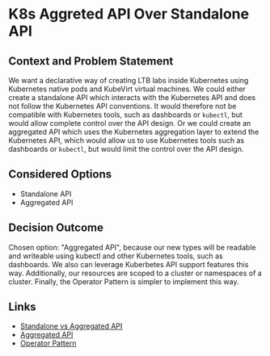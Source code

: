 # K8s Aggreted API Over Standalone API

## Context and Problem Statement

We want a declarative way of creating LTB labs inside Kubernetes using Kubernetes native pods and KubeVirt virtual machines.
We could either create a standalone API which interacts with the Kubernetes API and does not follow the Kubernetes API conventions. It would therefore not be compatible with Kubernetes tools, such as dashboards or `kubectl`, but would allow complete control over the API design.
Or we could create an aggregated API which uses the Kubernetes aggregation layer to extend the Kubernetes API, which would allow us to use Kubernetes tools such as dashboards or `kubectl`, but would limit the control over the API design.

## Considered Options

* Standalone API
* Aggregated API

## Decision Outcome

Chosen option: "Aggregated API", because our new types will be readable and writeable using kubectl and other Kubernetes tools, such as dashboards.
We also can leverage Kuberbetes API support features this way.
Additionally, our resources are scoped to a cluster or namespaces of a cluster.
Finally, the Operator Pattern is simpler to implement this way.

## Links

* [Standalone vs Aggregated API](https://kubernetes.io/docs/concepts/extend-kubernetes/api-extension/custom-resources/#should-i-add-a-custom-resource-to-my-kubernetes-cluster)
* [Aggregated API](https://kubernetes.io/docs/concepts/extend-kubernetes/api-extension/apiserver-aggregation/)
* [Operator Pattern](https://kubernetes.io/docs/concepts/extend-kubernetes/operator/)
